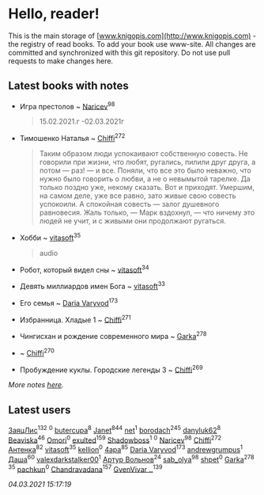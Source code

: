 # Hello, reader!
This is the main storage of [www.knigopis.com](http://www.knigopis.com) - the registry of read books.
To add your book use www-site. All changes are committed and synchronized with this git repository.
Do not use pull requests to make changes here.


## Latest books with notes
* Игра престолов ~ [Naricev](users/107/107090515204537133928-google)<sup>98</sup>
    > 15.02.2021.г -02.03.2021г

* Тимошенко Наталья ~ [Chiffi](users/105/105831994080785626680-google)<sup>272</sup>
    > Таким образом люди успокаивают собственную совесть. Не говорили при жизни, что любят, ругались, пилили друг друга, а потом — раз! — и все. Поняли, что все это было неважно, что нужно было говорить о любви, а не о невымытой тарелке. Да только поздно уже, некому сказать. Вот и приходят. Умершим, на самом деле, уже все равно, зато живые свою совесть успокоили. А спокойная совесть — залог душевного равновесия. Жаль только, — Марк вздохнул, — что ничему это людей не учит, и с живыми они продолжают ругаться.

* Хобби ~ [vitasoft](users/474/47446642-vkontakte)<sup>35</sup>
    > audio

* Робот, который видел сны ~ [vitasoft](users/474/47446642-vkontakte)<sup>34</sup>

* Девять миллиардов имен Бога ~ [vitasoft](users/474/47446642-vkontakte)<sup>33</sup>

* Его семья ~ [Daria Varyvod](users/829/829893410524253-facebook)<sup>173</sup>

* Избранница. Хладые 1 ~ [Chiffi](users/105/105831994080785626680-google)<sup>271</sup>

* Чингисхан и рождение современного мира ~ [Garka](users/115/115753719718250012620-google)<sup>278</sup>

*  ~ [Chiffi](users/105/105831994080785626680-google)<sup>270</sup>

* Пробуждение куклы. Городские легенды 3 ~ [Chiffi](users/105/105831994080785626680-google)<sup>269</sup>


_More notes [here](latest_books_with_notes.md)._


## Latest users
[ЗаяцЛис](users/112/112388384595246311466-google)<sup>132</sup> 
[](users/376/376489035-yandex)<sup>0</sup> 
[butercupa](users/193/193697993-vkontakte)<sup>8</sup> 
[Janet](users/108/108113656204404967440-google)<sup>844</sup> 
[net](users/167/1678604580855513138-mailru)<sup>1</sup> 
[borodach](users/157/15706320-vkontakte)<sup>245</sup> 
[danyluk62](users/374/374149854-vkontakte)<sup>8</sup> 
[Beaviska](users/102/10202544960024508-facebook)<sup>46</sup> 
[Omori](users/115/115866996040654857247-google)<sup>0</sup> 
[exulted](users/100/100599204551896265722-google)<sup>159</sup> 
[Shadowboss](users/237/23730569-vkontakte)<sup>1</sup> 
[](users/100/100028852573184906516-google)<sup>0</sup> 
[Naricev](users/107/107090515204537133928-google)<sup>98</sup> 
[Chiffi](users/105/105831994080785626680-google)<sup>272</sup> 
[Антенка](users/118/118158645037334943900-google)<sup>82</sup> 
[vitasoft](users/474/47446642-vkontakte)<sup>35</sup> 
[kellion](users/112/112383791028642787860-google)<sup>0</sup> 
[4apa](users/117/117392596378069249667-google)<sup>85</sup> 
[Daria Varyvod](users/829/829893410524253-facebook)<sup>173</sup> 
[andrewgrumpus](users/560/560577759-vkontakte)<sup>1</sup> 
[Даша](users/334/334696193054530347-mailru)<sup>60</sup> 
[valexdarkstalker00](users/177/177960414-vkontakte)<sup>1</sup> 
[Артур Вольнов](users/225/225880893-vkontakte)<sup>24</sup> 
[sab_olya](users/139/139338401-vkontakte)<sup>98</sup> 
[shpet](users/104/104126809082024514594-google)<sup>0</sup> 
[Garka](users/115/115753719718250012620-google)<sup>278</sup> 
[](users/153/1537586159620888-facebook)<sup>35</sup> 
[pachkun](users/114/114309115883392945033-google)<sup>0</sup> 
[Chandravadana](users/105/105866022348292919948-google)<sup>157</sup> 
[GvenVivar ..](users/158/158266434925901-facebook)<sup>139</sup> 


_04.03.2021 15:17:19_
